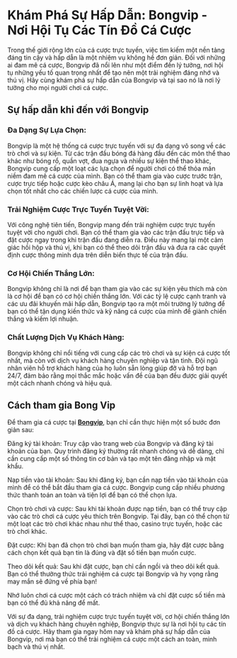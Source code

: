 <h1><strong>Khám Phá Sự Hấp Dẫn: Bongvip - Nơi Hội Tụ Các Tín Đồ Cá Cược</strong></h1>

Trong thế giới rộng lớn của cá cược trực tuyến, việc tìm kiếm một nền tảng đáng tin cậy và hấp dẫn là một nhiệm vụ không hề đơn giản. Đối với những ai đam mê cá cược, Bongvip đã nổi lên như một điểm đến lý tưởng, nơi hội tụ những yếu tố quan trọng nhất để tạo nên một trải nghiệm đáng nhớ và thú vị. Hãy cùng khám phá sự hấp dẫn của Bongvip và tại sao nó là nơi lý tưởng cho mọi người chơi cá cược.
<h2><strong>Sự hấp dẫn khi đến với Bongvip</strong></h2>

<h3><strong>Đa Dạng Sự Lựa Chọn:</strong></h3>

Bongvip là một hệ thống cá cược trực tuyến với sự đa dạng vô song về các trò chơi và sự kiện. Từ các trận đấu bóng đá hàng đầu đến các môn thể thao khác như bóng rổ, quần vợt, đua ngựa và nhiều sự kiện thể thao khác, Bongvip cung cấp một loạt các lựa chọn để người chơi có thể thỏa mãn niềm đam mê cá cược của mình. Bạn có thể tham gia vào cược trước trận, cược trực tiếp hoặc cược kèo châu Á, mang lại cho bạn sự linh hoạt và lựa chọn tốt nhất cho các chiến lược cá cược của mình.
<h3><strong>Trải Nghiệm Cược Trực Tuyến Tuyệt Vời:</strong>
</h3>
Với công nghệ tiên tiến, Bongvip mang đến trải nghiệm cược trực tuyến tuyệt vời cho người chơi. Bạn có thể tham gia vào các trận đấu trực tiếp và đặt cược ngay trong khi trận đấu đang diễn ra. Điều này mang lại một cảm giác hồi hộp và thú vị, khi bạn có thể theo dõi trận đấu và đưa ra các quyết định cược thông minh dựa trên diễn biến thực tế của trận đấu.

<h3><strong>Cơ Hội Chiến Thắng Lớn:</strong></h3>

Bongvip không chỉ là nơi để bạn tham gia vào các sự kiện yêu thích mà còn là cơ hội để bạn có cơ hội chiến thắng lớn. Với các tỷ lệ cược cạnh tranh và các ưu đãi khuyến mãi hấp dẫn, Bongvip tạo ra một môi trường lý tưởng để bạn có thể tận dụng kiến thức và kỹ năng cá cược của mình để giành chiến thắng và kiếm lợi nhuận.

<h3><strong>Chất Lượng Dịch Vụ Khách Hàng:</strong></h3>

Bongvip không chỉ nổi tiếng với cung cấp các trò chơi và sự kiện cá cược tốt nhất, mà còn với dịch vụ khách hàng chuyên nghiệp và tận tình. Đội ngũ nhân viên hỗ trợ khách hàng của họ luôn sẵn lòng giúp đỡ và hỗ trợ bạn 24/7, đảm bảo rằng mọi thắc mắc hoặc vấn đề của bạn đều được giải quyết một cách nhanh chóng và hiệu quả.

<h2><strong>Cách tham gia Bong Vip</strong></h2>

Để tham gia cá cược tại <strong><a href="https://bongvip.fun/">Bongvip</a></strong>, bạn chỉ cần thực hiện một số bước đơn giản sau:

Đăng ký tài khoản: Truy cập vào trang web của Bongvip và đăng ký tài khoản của bạn. Quy trình đăng ký thường rất nhanh chóng và dễ dàng, chỉ cần cung cấp một số thông tin cơ bản và tạo một tên đăng nhập và mật khẩu.

Nạp tiền vào tài khoản: Sau khi đăng ký, bạn cần nạp tiền vào tài khoản của mình để có thể bắt đầu tham gia cá cược. Bongvip cung cấp nhiều phương thức thanh toán an toàn và tiện lợi để bạn có thể chọn lựa.

Chọn trò chơi và cược: Sau khi tài khoản được nạp tiền, bạn có thể truy cập vào các trò chơi cá cược yêu thích trên Bongvip. Tại đây, bạn có thể chọn từ một loạt các trò chơi khác nhau như thể thao, casino trực tuyến, hoặc các trò chơi khác.

Đặt cược: Khi bạn đã chọn trò chơi bạn muốn tham gia, hãy đặt cược bằng cách chọn kết quả bạn tin là đúng và đặt số tiền bạn muốn cược.

Theo dõi kết quả: Sau khi đặt cược, bạn chỉ cần ngồi và theo dõi kết quả. Bạn có thể thưởng thức trải nghiệm cá cược tại Bongvip và hy vọng rằng may mắn sẽ đứng về phía bạn!

Nhớ luôn chơi cá cược một cách có trách nhiệm và chỉ đặt cược số tiền mà bạn có thể đủ khả năng để mất.

Với sự đa dạng, trải nghiệm cược trực tuyến tuyệt vời, cơ hội chiến thắng lớn và dịch vụ khách hàng chuyên nghiệp, Bongvip thực sự là nơi hội tụ các tín đồ cá cược. Hãy tham gia ngay hôm nay và khám phá sự hấp dẫn của Bongvip, nơi mà bạn có thể trải nghiệm cá cược một cách an toàn, minh bạch và thú vị nhất.